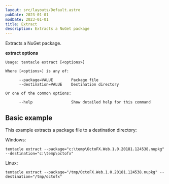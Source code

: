 ```yaml
---
layout: src/layouts/Default.astro
pubDate: 2023-01-01
modDate: 2023-01-01
title: Extract
description: Extracts a NuGet package
---
```


Extracts a NuGet package.

**extract options**

```
Usage: tentacle extract [<options>]

Where [<options>] is any of:

      --package=VALUE        Package file
      --destination=VALUE    Destination directory

Or one of the common options:

      --help                 Show detailed help for this command
```

## Basic example

This example extracts a package file to a destination directory:

Windows:

```
tentacle extract --package="c:\temp\OctoFX.Web.1.0.20181.124538.nupkg" --destination="c:\temp\octofx"
```
Linux:

```
tentacle extract --package="/tmp/OctoFX.Web.1.0.20181.124538.nupkg" --destination="/tmp/octofx"
```
